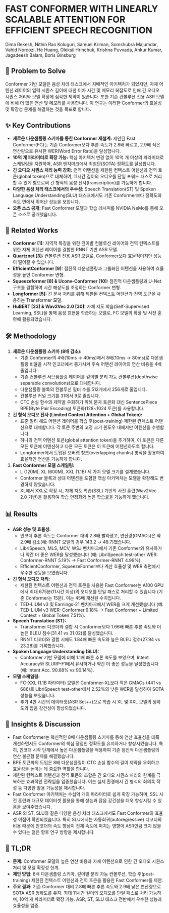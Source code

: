 # FAST CONFORMER WITH LINEARLY SCALABLE ATTENTION FOR EFFICIENT SPEECH RECOGNITION

Dima Rekesh, Nithin Rao Koluguri, Samuel Kriman, Somshubra Majumdar, Vahid Noroozi, He Huang, Oleksii Hrinchuk, Krishna Puvvada, Ankur Kumar, Jagadeesh Balam, Boris Ginsburg

## 🧩 Problem to Solve

Conformer 기반 모델은 음성 처리 태스크에서 지배적인 아키텍처가 되었지만, 자체 어텐션 레이어의 입력 시퀀스 길이에 대한 이차 시간 및 메모리 복잡도로 인해 긴 오디오 시퀀스 처리와 모델 확장에 심각한 제약이 있습니다. 또한 기존 컨볼루션 전용 ASR 모델에 비해 더 많은 연산 및 메모리를 사용합니다. 이 연구는 이러한 Conformer의 효율성 및 확장성 문제를 해결하는 것을 목표로 합니다.

## ✨ Key Contributions

- **새로운 다운샘플링 스키마를 통한 Conformer 재설계:** 제안된 Fast Conformer(FC)는 기존 Conformer보다 추론 속도가 2.8배 빠르고, 2.9배 적은 연산량으로 유사한 WER(Word Error Rate)을 달성합니다.
- **10억 개 파라미터로 확장 가능:** 핵심 아키텍처 변경 없이 10억 개 이상의 파라미터로 스케일링을 지원하며, ASR 벤치마크에서 최첨단(SOTA) 정확도를 달성합니다.
- **긴 오디오 시퀀스 처리 능력 강화:** 전역 어텐션을 제한된 컨텍스트 어텐션과 전역 토큰(global token)으로 대체하여, 11시간 길이의 오디오를 단일 포워드 패스로 처리할 수 있게 함으로써 긴 형식의 음성 전사(transcription)를 가능하게 합니다.
- **다양한 음성 처리 태스크에서의 우수성:** Speech Translation(ST) 및 Spoken Language Understanding(SLU) 태스크에서도 기존 Conformer보다 정확도와 속도 면에서 뛰어난 성능을 보입니다.
- **오픈 소스 공개:** Fast Conformer 모델과 학습 레시피를 NVIDIA NeMo를 통해 오픈 소스로 공개했습니다.

## 📎 Related Works

- **Conformer [1]:** 지역적 특징을 위한 깊이별 컨볼루션 레이어와 전역 컨텍스트를 위한 자체 어텐션 레이어를 결합한 RNNT 기반 ASR 모델.
- **Quartznet [3]:** 컨볼루션 전용 ASR 모델로, Conformer보다 효율적이지만 성능이 떨어질 수 있습니다.
- **EfficientConformer [9]:** 점진적 다운샘플링과 그룹화된 어텐션을 사용하여 효율성을 높인 Conformer 변형.
- **Squeezeformer [8] & Uconv-Conformer [10]:** 점진적 다운샘플링과 U-Net 구조를 결합하여 시간 해상도를 조정하는 Conformer 변형.
- **Longformer [5]:** 긴 문서 처리를 위해 제한된 컨텍스트 어텐션과 전역 토큰을 사용하는 Transformer 모델.
- **HuBERT [23] & Wav2Vec 2.0 [30]:** 자체 지도 학습(Self-Supervised Learning, SSL)을 통해 음성 표현을 학습하는 모델로, FC 모델의 확장 및 사전 훈련에 활용되었습니다.

## 🛠️ Methodology

1. **새로운 다운샘플링 스키마 (8배 감소):**
   - 기존 Conformer의 4배(10ms $\to$ 40ms)에서 8배(10ms $\to$ 80ms)로 다운샘플링 비율을 시작 인코더에서 증가시켜 후속 어텐션 레이어의 연산 비용을 4배 줄입니다.
   - 기존 컨볼루션 서브샘플링 레이어를 깊이별 분리 가능 컨볼루션($\text{depthwise separable convolutions}$)으로 대체합니다.
   - 다운샘플링 블록의 컨볼루션 필터 수를 512개에서 256개로 줄입니다.
   - 컨볼루션 커널 크기를 31에서 9로 줄입니다.
   - CTC 손실 함수의 제약을 우회하기 위해 문자 토큰화 대신 SentencePiece BPE(Byte Pair Encoding) 토큰화(128~1024 토큰)를 사용합니다.
2. **긴 형식 오디오 전사 (Limited Context Attention + Global Token):**
   - 표준 멀티 헤드 어텐션 레이어를 학습 후(post-training) 제한된 컨텍스트 어텐션으로 대체합니다. 각 토큰 주변의 고정 크기 윈도우 내에서만 어텐션을 수행합니다.
   - 하나의 전역 어텐션 토큰(global attention token)을 추가하여, 이 토큰은 다른 모든 토큰에 어텐션하고 다른 모든 토큰은 이 토큰에 어텐션하도록 합니다.
   - Longformer에서 도입된 오버랩 청크(overlapping chunks) 방식을 활용하여 효율적인 연산을 가능하게 합니다.
3. **Fast Conformer 모델 스케일링:**
   - L (120M), XL (600M), XXL (1.1B) 세 가지 모델 크기를 설계했습니다.
   - Conformer 블록과 상대 어텐션을 포함한 핵심 아키텍처는 모델을 확장해도 변경하지 않았습니다.
   - XL에서 XXL로 확장 시, 자체 지도 학습(SSL) 기반의 사전 훈련(Wav2Vec 2.0 기반)을 활용하여 학습 안정화와 높은 학습률을 가능하게 했습니다.

## 📊 Results

- **ASR 성능 및 효율성:**
  - 인코더 추론 속도는 Conformer 대비 2.8배 빨라졌고, 연산량(GMACs)은 약 2.9배 감소(예: RNNT 모델의 경우 143.2 $\to$ 48.7)했습니다.
  - LibriSpeech, MLS, MCV, WSJ 벤치마크에서 기존 Conformer와 유사하거나 약간 더 좋은 WER을 달성했습니다 (예: LibriSpeech test-other WER: Conformer-RNNT 5.19% $\to$ Fast Conformer-RNNT 4.99%).
  - EfficientConformer, SqueezeFormer보다 계산 효율성 및 WER 측면에서 우수한 성능을 보였습니다.
- **긴 형식 오디오 처리:**
  - 제한된 컨텍스트 어텐션과 전역 토큰을 사용한 Fast Conformer는 A100 GPU에서 최대 675분(11시간 이상)의 오디오를 단일 패스로 처리할 수 있습니다 (기존 Conformer는 15분). 이는 45배 개선된 수치입니다.
  - TED-LIUM v3 및 Earnings-21 벤치마크에서 WER을 크게 개선했습니다 (예: TED-LIUM v3 WER: Conformer 9.18% $\to$ Fast Conformer + Limited Context + Global Token 7.51%).
- **Speech Translation (ST):**
  - Transformer 디코더와 결합 시 Conformer보다 1.66배 빠른 추론 속도와 더 높은 BLEU 점수(31.41 vs 31.02)를 달성했습니다.
  - RNNT 디코더와 결합 시에도 1.84배 빠른 속도와 높은 BLEU 점수(27.94 vs 23.28)를 기록했습니다.
- **Spoken Language Understanding (SLU):**
  - Conformer 기반 모델에 비해 1.1배 빠른 추론 속도를 보였으며, Intent Accuracy와 SLURP-F1에서 유사하거나 약간 더 좋은 성능을 달성했습니다 (예: Intent Acc. 90.68% vs 90.14%).
- **모델 스케일링:**
  - FC-XXL (1.1B 파라미터) 모델은 Conformer-XL보다 적은 GMACs (441 vs 686)로 LibriSpeech test-other에서 2.52%의 낮은 WER을 달성하여 SOTA 성능을 보였습니다.
  - 추가 4만 시간의 데이터셋(ASR Set++)으로 학습 시 XL 및 XXL 모델의 정확도와 잡음 강건성이 향상되었습니다.

## 🧠 Insights & Discussion

- Fast Conformer는 혁신적인 8배 다운샘플링 스키마를 통해 연산 효율성을 대폭 개선하면서도 Conformer의 핵심 장점인 정확도를 유지하거나 향상시켰습니다. 특히, 인코더 시작 단계에서 높은 다운샘플링을 적용하여 기존 점진적 다운샘플링의 연산 불균형 문제를 해결했습니다.
- BPE 토큰화의 도입은 8배 다운샘플링이 CTC 손실 함수의 길이 제약을 우회하고 효율성을 높이는 데 중요한 역할을 합니다.
- 제한된 컨텍스트 어텐션과 전역 토큰의 조합은 긴 오디오 시퀀스 처리의 한계를 극복하는 효과적인 전략임을 입증했습니다. 이는 실제 환경에서 긴 형식의 회의록 작성 등 다양한 활용 가능성을 제시합니다.
- Fast Conformer 아키텍처는 수십억 개의 파라미터로 쉽게 확장 가능하며, SSL 사전 훈련과 대규모 데이터셋 활용을 통해 성능과 잡음 강건성을 더욱 향상시킬 수 있음을 보여주었습니다.
- ASR 외 ST, SLU와 같은 다양한 음성 처리 태스크에서도 Fast Conformer의 효율성 이점이 확인되었습니다. 특히 SLU에서는 자동회귀(autoregressive) 디코더의 비용 때문에 인코더의 속도 향상이 전체 속도에 미치는 영향이 ASR만큼 크지 않을 수 있다는 점은 향후 연구 방향을 제시합니다.

## 📌 TL;DR

- **문제:** Conformer 모델의 높은 연산 비용과 자체 어텐션으로 인한 긴 오디오 시퀀스 처리 및 모델 확장성 한계.
- **제안 방법:** 8배 다운샘플링 스키마, 깊이별 분리 가능 컨볼루션, 학습 후(post-training) 제한된 컨텍스트 어텐션과 전역 토큰을 활용한 Fast Conformer를 제안.
- **주요 결과:** 기존 Conformer 대비 2.8배 빠른 추론 속도와 2.9배 낮은 연산량으로 SOTA ASR 정확도를 유지. 최대 11시간 길이의 오디오를 단일 패스로 처리 가능하며, 10억 개 파라미터로 확장 가능. ASR, ST, SLU 태스크 전반에서 우수한 성능과 효율성을 입증.
